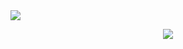 <img src="https://capsule-render.vercel.app/api?type=gee&color=black&height=300px&section=header&text=헤더임&fontSize=1.5rem" />



<p  align="center">
    <a href="https://skillicons.dev">
    <img src="https://skillicons.dev/icons?i=js,java,html,css,react,mysql,eclipse&perline=3" />
  </a>
</p>
</div>
